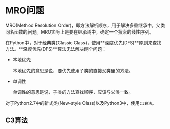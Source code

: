 # MRO问题

MRO(Method Resolution Order)，即方法解析顺序，用于解决多重继承中，父类同名函数的问题。MRO实际上是要在继承树中，确定一个搜索的线性序列。

在Python中，对于经典类(Classic Class)，使用**深度优先(DFS)**原则来查找方法。**深度优先(DFS)**算法无法解决两个问题：

+ 本地优先

	本地优先的意思是说，要优先使用子类的直接父类里的方法。

+ 单调性

	单调性的意思是说，子类的方法查找顺序，应该与父类一致。


对于Python2.7中的新式类(New-style Class)以及Python3中，使用`C3算法`。

## C3算法


